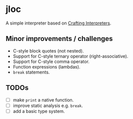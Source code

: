 # jloc

A simple interpreter based on [Crafting Interpreters](https://craftinginterpreters.com).

## Minor improvements / challenges

- C-style block quotes (not nested).
- Support for C-style ternary operator (right-associative).
- Support for C-style comma operator.
- Function expressions (lambdas).
- `break` statements.


## TODOs

- [ ] make `print` a native function.
- [ ] improve static analysis e.g. `break`.
- [ ] add a basic type system.
